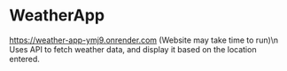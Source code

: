 # WeatherApp
https://weather-app-ymj9.onrender.com
(Website may take time to run)\n
Uses API to fetch weather data, and display it based on the location entered.
